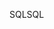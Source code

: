 <span data-ttu-id="674a4-101">SQL</span><span class="sxs-lookup"><span data-stu-id="674a4-101">SQL</span></span>